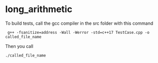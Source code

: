 # long_arithmetic

To build tests, call the gcc compiler in the src folder with this command

```
 g++ -fsanitize=address -Wall -Werror -std=c++17 TestCase.cpp -o called_file_name
```

Then you call 

```
./called_file_name
```
